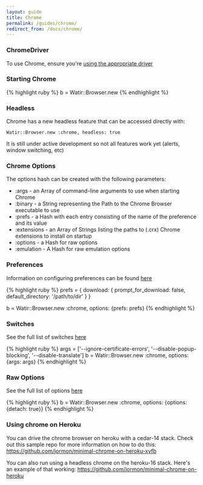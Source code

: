 ```yaml
---
layout: guide
title: Chrome
permalink: /guides/chrome/
redirect_from: /docs/chrome/
---
```


### ChromeDriver

To use Chrome, ensure you're [using the appropriate driver](../drivers)

### Starting Chrome

{% highlight ruby %}
b = Watir::Browser.new
{% endhighlight %}


### Headless
Chrome has a new headless feature that can be accessed directly with: 

`Watir::Browser.new :chrome, headless: true`

It is still under active development so not all features work yet (alerts, window
switching, etc)

### Chrome Options

The options hash can be created with the following parameters:

* :args - an Array of command-line arguments to use when starting Chrome
* :binary - a String representing the Path to the Chrome Browser executable to use
* :prefs - a Hash with each entry consisting of the name of the preference and its value
* :extensions - an Array of Strings listing the paths to (.crx) Chrome extensions to install on startup
* :options - a Hash for raw options
* :emulation -  A Hash for raw emulation options


### Preferences
Information on configuring preferences can be found [here](https://www.chromium.org/administrators/configuring-other-preferences)

{% highlight ruby %}
prefs = {
  download: {
    prompt_for_download: false,
    default_directory: '/path/to/dir'
  }
}

b = Watir::Browser.new :chrome, options: {prefs: prefs}
{% endhighlight %}

### Switches
See the full list of switches [here](https://peter.sh/experiments/chromium-command-line-switches/)

{% highlight ruby %}
args = ['--ignore-certificate-errors', '--disable-popup-blocking', '--disable-translate']
b = Watir::Browser.new :chrome, options: {args: args}
{% endhighlight %}

### Raw Options
See the full list of options [here](https://sites.google.com/a/chromium.org/chromedriver/capabilities#TOC-chromeOptions-object)

{% highlight ruby %}
b = Watir::Browser.new :chrome, options: {options: {detach: true}}
{% endhighlight %}

<!--- TODO: Create a separate Guide for this --->

### Using chrome on Heroku

You can drive the chrome browser on heroku with a cedar-14 stack.  Check out this sample repo for more information on how to do this:
https://github.com/jormon/minimal-chrome-on-heroku-xvfb

You can also run using a headless chrome on the heroku-16 stack.  Here's an example of that working: 
https://github.com/jormon/minimal-chrome-on-heroku
